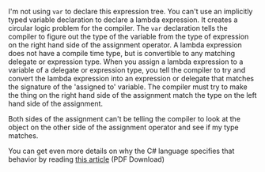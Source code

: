 

I'm not using `var` to declare this expression tree. You can't use
an implicitly typed variable declaration to declare a lambda expression.
It creates a circular logic problem for the compiler. The `var` declaration
tells the compiler to figure out the type of the variable from the type
of expression on the right hand side of the assignment operator. A lambda
expression does not have a compile time type, but is convertible to any
matching delegate or expression type. When you assign a lambda expression
to a variable of a delegate or expression type, you tell the compiler to
try and convert the lambda expression into an expression or delegate that
matches the signature of the 'assigned to' variable. The compiler must
try to make the thing on the right hand side of the assignment match
the type on the left hand side of the assignment. 

Both sides of the assignment can't be telling the compiler to look at the
object on the other side of the assignment operator and see if my type
matches.

You can get even more details on why the C# language specifies that behavior
by reading [this article](http://download.microsoft.com/download/5/4/B/54B83DFE-D7AA-4155-9687-B0CF58FF65D7/type-inference.pdf) (PDF Download)


